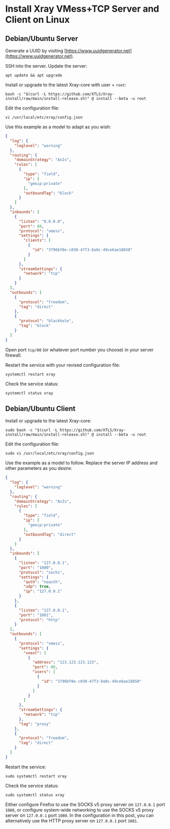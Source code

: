 # Install Xray VMess+TCP Server and Client on Linux

## Debian/Ubuntu Server

Generate a UUID by visiting [https://www.uuidgenerator.net](https://www.uuidgenerator.net).

SSH into the server. Update the server:

```shell
apt update && apt upgrade
```

Install or upgrade to the latest Xray-core with user = `root`:

```shell
bash -c "$(curl -L https://github.com/XTLS/Xray-install/raw/main/install-release.sh)" @ install --beta -u root
```

Edit the configuration file:

```shell
vi /usr/local/etc/xray/config.json
```

Use this example as a model to adapt as you wish:

```json
{
  "log": {
    "loglevel": "warning"
  },
  "routing": {
    "domainStrategy": "AsIs",
    "rules": [
      {
        "type": "field",
        "ip": [
          "geoip:private"
        ],
        "outboundTag": "block"
      }
    ]
  },
  "inbounds": [
    {
      "listen": "0.0.0.0",
      "port": 80,
      "protocol": "vmess",
      "settings": {
        "clients": [
          {
            "id": "3796bf0e-c038-47f3-8a0c-49ce6ae18650"
          }
        ]
      },
      "streamSettings": {
        "network": "tcp"
      }
    }
  ],
  "outbounds": [
    {
      "protocol": "freedom",
      "tag": "direct"
    },
    {
      "protocol": "blackhole",
      "tag": "block"
    }
  ]
}
```

Open port `tcp/80` (or whatever port number you choose) in your server firewall.

Restart the service with your revised configuration file:

```shell
systemctl restart xray
```

Check the service status:

```shell
systemctl status xray
```

## Debian/Ubuntu Client

Install or upgrade to the latest Xray-core:

```shell
sudo bash -c "$(curl -L https://github.com/XTLS/Xray-install/raw/main/install-release.sh)" @ install --beta -u root
```

Edit the configuration file:

```shell
sudo vi /usr/local/etc/xray/config.json
```

Use the example as a model to follow. Replace the server IP address and other parameters as you desire:

```json
{
  "log": {
    "loglevel": "warning"
  },
  "routing": {
    "domainStrategy": "AsIs",
    "rules": [
      {
        "type": "field",
        "ip": [
          "geoip:private"
        ],
        "outboundTag": "direct"
      }
    ]
  },
  "inbounds": [
    {
      "listen": "127.0.0.1",
      "port": "1080",
      "protocol": "socks",
      "settings": {
        "auth": "noauth",
        "udp": true,
        "ip": "127.0.0.1"
      }
    },
    {
      "listen": "127.0.0.1",
      "port": "1081",
      "protocol": "http"
    }
  ],
  "outbounds": [
    {
      "protocol": "vmess",
      "settings": {
        "vnext": [
          {
            "address": "123.123.123.123",
            "port": 80,
            "users": [
              {
                "id": "3796bf0e-c038-47f3-8a0c-49ce6ae18650"
              }
            ]
          }
        ]
      },
      "streamSettings": {
        "network": "tcp"
      },
      "tag": "proxy"
    },
    {
      "protocol": "freedom",
      "tag": "direct"
    }
  ]
}
```

Restart the service:

```shell
sudo systemctl restart xray
```

Check the service status:

```shell
sudo systemctl status xray
```

Either configure Firefox to use the SOCKS v5 proxy server on `127.0.0.1` port `1080`, or configure system-wide networking to use the SOCKS v5 proxy server on `127.0.0.1` port `1080`. In the configuration in this post, you can alternatively use the HTTP proxy server on `127.0.0.1` port `1081`.

